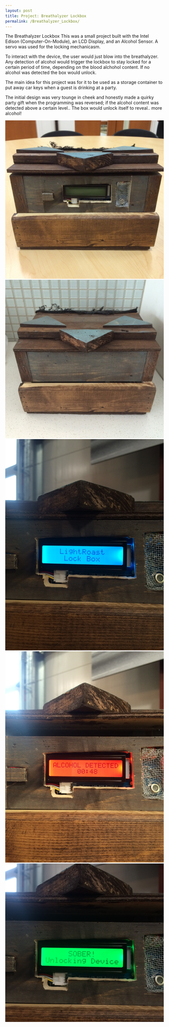 ```yaml
---
layout: post
title: Project: Breathalyzer Lockbox
permalink: /Breathalyzer_Lockbox/
---
```


The Breathalyzer Lockbox
This was a small project built with the Intel Edison (Computer-On-Module), an LCD Display, and an Alcohol Sensor. A servo was used for the locking mechanicasm. 

To interact with the device, the user would just blow into the breathalyzer. Any detection of alcohol would trigger the lockbox to stay locked for a certain period of time, depending on the blood alchohol content. If no alcohol was detected the box would unlock. 

The main idea for this project was for it to be used as a storage container to put away car keys when a guest is drinking at a party. 

The initial design was very tounge in cheek and honestly made a quirky party gift when the programming was reversed; if the alcohol content was detected above a certain level.. The box would unlock itself to reveal.. more alcohol!

  <img src="/images/Lockbox_Front.JPG" alt="Lockbox_Front" style="width:300;height:auto;">
  <img src="/images/Lockbox_Back.JPG" alt="drawing" style="width:300;height:auto;">
  <img src="/images/Lockbox_Blue.JPG" alt="drawing2" style="width:300;height:auto;">
  <img src="/images/Lockbox_Red.JPG" alt="drawing3" style="width:300;height:auto;">
  <img src="/images/Lockbox_Green.JPG" alt="drawing4" style="width:300;height:auto;">
